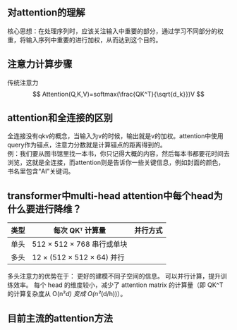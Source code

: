 ## 对attention的理解
核心思想：在处理序列时，应该关注输入中重要的部分，通过学习不同部分的权重，将输入序列中重要的进行加权，从而达到这个目的。

## 注意力计算步骤
传统注意力
$$
Attention(Q,K,V)=softmax(\frac{QK^T}{\sqrt{d_k}})V
$$

## attention和全连接的区别
全连接没有qkv的概念，当输入为v的时候，输出就是v的加权。attention中使用query作为锚点，注意力分数就是计算锚点的距离得到的。  
例：我们要从图书馆里找一本书，你只记得大概的内容，然后每本书都要花时间去浏览，这就是全连接，而attention则是告诉你一些关键信息，例如封面的颜色，书名里包含“AI”关键词。

## transformer中multi-head attention中每个head为什么要进行降维？
|类型	|每次 QKᵀ 计算量	|并行方式|
|---|------|---|
|单头|	512 × 512 × 768	串行或单块	|
|多头|12 × (512 × 512 × 64)	并行	|
多头注意力的优势在于：
更好的建模不同子空间的信息。
可以并行计算，提升训练效率。
每个 head 的维度较小，减少了 attention matrix 的计算量（即 QK^T 的计算复杂度从 O(n²*d) 变成 O(n²*(d/h))）。

##  目前主流的attention方法
